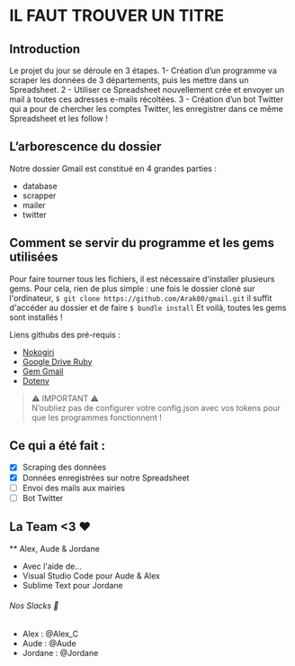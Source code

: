 # IL FAUT TROUVER UN TITRE


## Introduction

Le projet du jour se déroule en 3 étapes. 
1- Création d’un programme va scraper les données de 3 départements, puis les mettre dans un Spreadsheet.
2 - Utiliser ce Spreadsheet nouvellement crée et envoyer un mail à toutes ces adresses e-mails récoltées.
3 - Création d’un bot Twitter qui a pour de chercher les comptes Twitter, les enregistrer dans ce même Spreadsheet et les follow !

## L’arborescence du dossier
Notre dossier Gmail est constitué en 4 grandes parties :

* database
* scrapper
* mailer
* twitter

## Comment se servir du programme et les gems utilisées

Pour faire tourner tous les fichiers, il est nécessaire d'installer plusieurs gems. 
Pour cela, rien de plus simple : une fois le dossier cloné sur l'ordinateur, 
```$ git clone https://github.com/Arak00/gmail.git```
il suffit d'accéder au dossier et de faire 
```$ bundle install```
Et voilà, toutes les gems sont installés !

Liens githubs des pré-requis : 
* [Nokogiri](https://github.com/sparklemotion/nokogiri)
* [Google Drive Ruby](https://github.com/gimite/google-drive-ruby)
* [Gem Gmail](https://github.com/gmailgem/gmail)
* [Dotenv](https://github.com/bkeepers/dotenv)

> :warning: IMPORTANT :warning:  
> N’oubliez pas de configurer votre config.json avec vos tokens pour que les programmes fonctionnent !

## Ce qui a été fait :

- [x] Scraping des données
- [x] Données enregistrées sur notre Spreadsheet
- [ ] Envoi des mails aux mairies
- [ ] Bot Twitter 

## La Team <3 :heart:

** Alex, Aude & Jordane

* Avec l'aide de...
* Visual Studio Code pour Aude & Alex
* Sublime Text pour Jordane

###### Nos Slacks :love_letter:

* Alex : @Alex_C
* Aude : @Aude
* Jordane : @Jordane

